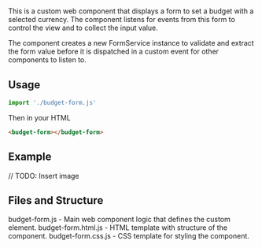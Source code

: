 # <budget-form>
This is a custom web component that displays a form to set a budget with a selected currency.
The component listens for events from this form to control the view and to collect the input value.

The component creates a new FormService instance to validate and extract the form value 
before it is dispatched in a custom event for other components to listen to.

## Usage
```javascript
import './budget-form.js'
```

Then in your HTML

```html
<budget-form></budget-form>
```

## Example 
// TODO: Insert image

## Files and Structure
budget-form.js - Main web component logic that defines the custom element.
budget-form.html.js - HTML template with structure of the component.
budget-form.css.js - CSS template for styling the component.

